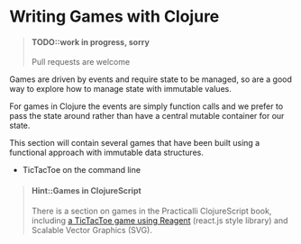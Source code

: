 # Writing Games with Clojure

> #### TODO::work in progress, sorry
> Pull requests are welcome

Games are driven by events and require state to be managed, so are a good way to explore how to manage state with immutable values.

For games in Clojure the events are simply function calls and we prefer to pass the state around rather than have a central mutable container for our state.

This section will contain several games that have been built using a functional approach with immutable data structures.

* TicTacToe on the command line


> #### Hint::Games in ClojureScript
> There is a section on games in the Practicalli ClojureScript book, including [a TicTacToe game using Reagent](https://practicalli.github.io/clojurescript/reagent-projects/tic-tac-toe/index.html) (react.js style library) and Scalable Vector Graphics (SVG).
